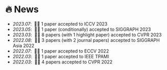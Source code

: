 # 🔥 News
- *2023.07*: &nbsp;🎉🎉 1 paper accepted to ICCV 2023
- *2023.05*: &nbsp;🎉🎉 1 paper (conditionally) accepted to SIGGRAPH 2023
- *2023.03*: &nbsp;🎉🎉 8 papers (with 1 highlight paper) accepted to CVPR 2023
- *2022.08*: &nbsp;🎉🎉 3 papers (with 2 journal papers) accepted to SIGGRAPH Asia 2022
- *2022.07*: &nbsp;🎉🎉 1 paper accepted to ECCV 2022
- *2022.03*: &nbsp;🎉🎉 1 paper accepted to IEEE TPAMI
- *2022.03*: &nbsp;🎉🎉 4 papers accepted to CVPR 2022
